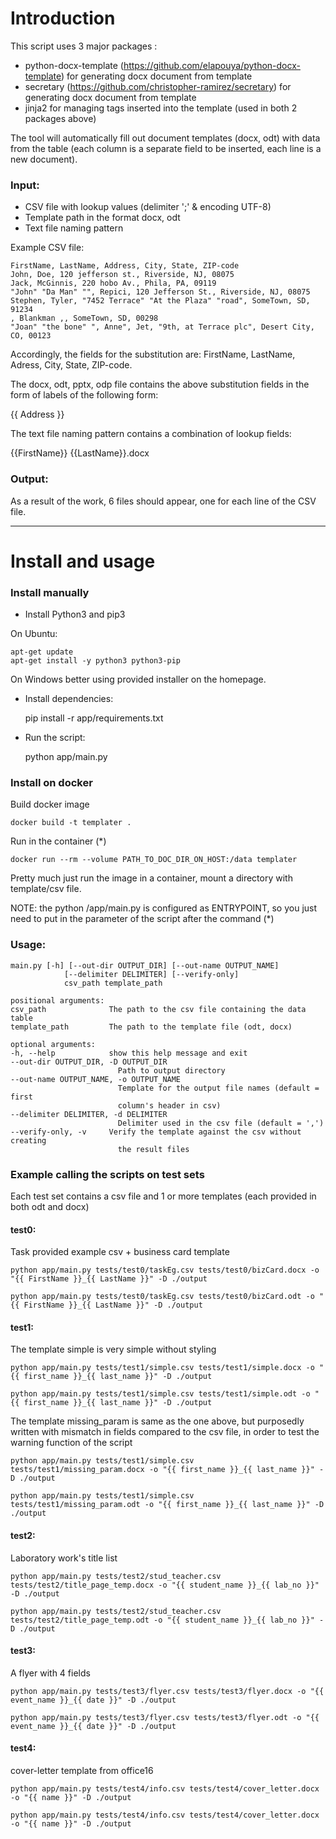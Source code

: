 # Introduction

This script uses 3 major packages :

- python-docx-template (https://github.com/elapouya/python-docx-template) for generating docx document from template
- secretary (https://github.com/christopher-ramirez/secretary) for generating docx document from template
- jinja2 for managing tags inserted into the template (used in both 2 packages above)

The tool will automatically fill out document templates (docx, odt) with data from the table (each column is a separate field to be inserted, each line is a new document).

### Input:
- CSV file with lookup values (delimiter ';' & encoding UTF-8)
- Template path in the format docx, odt
- Text file naming pattern

Example CSV file:

    FirstName, LastName, Address, City, State, ZIP-code
    John, Doe, 120 jefferson st., Riverside, NJ, 08075
    Jack, McGinnis, 220 hobo Av., Phila, PA, 09119
    "John" "Da Man" "", Repici, 120 Jefferson St., Riverside, NJ, 08075
    Stephen, Tyler, "7452 Terrace" "At the Plaza" "road", SomeTown, SD, 91234
    , Blankman ,, SomeTown, SD, 00298
    "Joan" "the bone" ", Anne", Jet, "9th, at Terrace plc", Desert City, CO, 00123

Accordingly, the fields for the substitution are: FirstName, LastName, Adress, City, State, ZIP-code.

The docx, odt, pptx, odp file contains the above substitution fields in the form of labels of the following form:

{{ Address }}

The text file naming pattern contains a combination of lookup fields:

{{FirstName}} {{LastName}}.docx

### Output: 

As a result of the work, 6 files should appear, one for each line of the CSV file.

---

# Install and usage

### Install manually

- Install Python3 and pip3

On Ubuntu:

    apt-get update
    apt-get install -y python3 python3-pip

On Windows better using provided installer on the homepage.

- Install dependencies:

    pip install -r app/requirements.txt

- Run the script:

    python app/main.py

### Install on docker

Build docker image

    docker build -t templater .

Run in the container (*)

    docker run --rm --volume PATH_TO_DOC_DIR_ON_HOST:/data templater
    
Pretty much just run the image in a container, mount a directory with template/csv file.

NOTE: the python /app/main.py is configured as ENTRYPOINT, so you just need to put in the parameter of the script after the command (*)

### Usage:

    main.py [-h] [--out-dir OUTPUT_DIR] [--out-name OUTPUT_NAME]
                [--delimiter DELIMITER] [--verify-only]
                csv_path template_path

    positional arguments:
    csv_path              The path to the csv file containing the data table
    template_path         The path to the template file (odt, docx)

    optional arguments:
    -h, --help            show this help message and exit
    --out-dir OUTPUT_DIR, -D OUTPUT_DIR
                            Path to output directory
    --out-name OUTPUT_NAME, -o OUTPUT_NAME
                            Template for the output file names (default = first
                            column's header in csv)
    --delimiter DELIMITER, -d DELIMITER
                            Delimiter used in the csv file (default = ',')
    --verify-only, -v     Verify the template against the csv without creating
                            the result files

### Example calling the scripts on test sets

Each test set contains a csv file and 1 or more templates (each provided in both odt and docx)

#### test0: 

Task provided example csv + business card template

    python app/main.py tests/test0/taskEg.csv tests/test0/bizCard.docx -o "{{ FirstName }}_{{ LastName }}" -D ./output

    python app/main.py tests/test0/taskEg.csv tests/test0/bizCard.odt -o "{{ FirstName }}_{{ LastName }}" -D ./output

#### test1: 

The template simple is very simple without styling

    python app/main.py tests/test1/simple.csv tests/test1/simple.docx -o "{{ first_name }}_{{ last_name }}" -D ./output

    python app/main.py tests/test1/simple.csv tests/test1/simple.odt -o "{{ first_name }}_{{ last_name }}" -D ./output

The template missing_param is same as the one above, but purposedly written with mismatch in fields compared to the csv file, in order to test the warning function of the script

    python app/main.py tests/test1/simple.csv tests/test1/missing_param.docx -o "{{ first_name }}_{{ last_name }}" -D ./output

    python app/main.py tests/test1/simple.csv tests/test1/missing_param.odt -o "{{ first_name }}_{{ last_name }}" -D ./output

#### test2:

Laboratory work's title list

    python app/main.py tests/test2/stud_teacher.csv tests/test2/title_page_temp.docx -o "{{ student_name }}_{{ lab_no }}" -D ./output

    python app/main.py tests/test2/stud_teacher.csv tests/test2/title_page_temp.odt -o "{{ student_name }}_{{ lab_no }}" -D ./output

#### test3:

A flyer with 4 fields

    python app/main.py tests/test3/flyer.csv tests/test3/flyer.docx -o "{{ event_name }}_{{ date }}" -D ./output

    python app/main.py tests/test3/flyer.csv tests/test3/flyer.odt -o "{{ event_name }}_{{ date }}" -D ./output

#### test4:

cover-letter template from office16

    python app/main.py tests/test4/info.csv tests/test4/cover_letter.docx -o "{{ name }}" -D ./output

    python app/main.py tests/test4/info.csv tests/test4/cover_letter.docx -o "{{ name }}" -D ./output